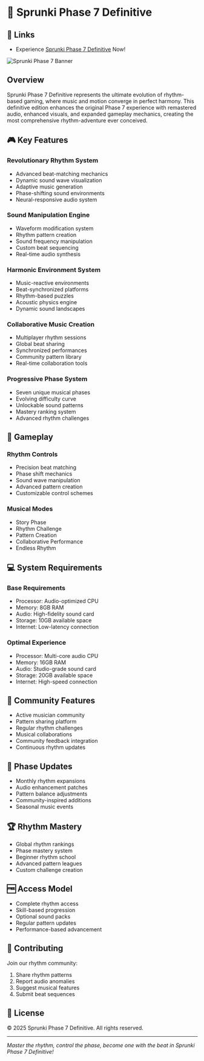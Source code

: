 # 🌌 Sprunki Phase 7 Definitive
## 🔗 Links

- Experience [Sprunki Phase 7 Definitive](https://sprunki1996.online/sprunki-phase-7-definitive/) Now!

![Sprunki Phase 7 Banner](https://game.sprunki1996.online/image/phase-7.png)

## Overview

Sprunki Phase 7 Definitive represents the ultimate evolution of rhythm-based gaming, where music and motion converge in perfect harmony. This definitive edition enhances the original Phase 7 experience with remastered audio, enhanced visuals, and expanded gameplay mechanics, creating the most comprehensive rhythm-adventure ever conceived.

## 🎮 Key Features

### Revolutionary Rhythm System
- Advanced beat-matching mechanics
- Dynamic sound wave visualization
- Adaptive music generation
- Phase-shifting sound environments
- Neural-responsive audio system

### Sound Manipulation Engine
- Waveform modification system
- Rhythm pattern creation
- Sound frequency manipulation
- Custom beat sequencing
- Real-time audio synthesis

### Harmonic Environment System
- Music-reactive environments
- Beat-synchronized platforms
- Rhythm-based puzzles
- Acoustic physics engine
- Dynamic sound landscapes

### Collaborative Music Creation
- Multiplayer rhythm sessions
- Global beat sharing
- Synchronized performances
- Community pattern library
- Real-time collaboration tools

### Progressive Phase System
- Seven unique musical phases
- Evolving difficulty curve
- Unlockable sound patterns
- Mastery ranking system
- Advanced rhythm challenges

## 🎯 Gameplay

### Rhythm Controls
- Precision beat matching
- Phase shift mechanics
- Sound wave manipulation
- Advanced pattern creation
- Customizable control schemes

### Musical Modes
- Story Phase
- Rhythm Challenge
- Pattern Creation
- Collaborative Performance
- Endless Rhythm

## 💻 System Requirements

### Base Requirements
- Processor: Audio-optimized CPU
- Memory: 8GB RAM
- Audio: High-fidelity sound card
- Storage: 10GB available space
- Internet: Low-latency connection

### Optimal Experience
- Processor: Multi-core audio CPU
- Memory: 16GB RAM
- Audio: Studio-grade sound card
- Storage: 20GB available space
- Internet: High-speed connection

## 🌟 Community Features

- Active musician community
- Pattern sharing platform
- Regular rhythm challenges
- Musical collaborations
- Community feedback integration
- Continuous rhythm updates

## 🔄 Phase Updates

- Monthly rhythm expansions
- Audio enhancement patches
- Pattern balance adjustments
- Community-inspired additions
- Seasonal music events

## 🏆 Rhythm Mastery

- Global rhythm rankings
- Phase mastery system
- Beginner rhythm school
- Advanced pattern leagues
- Custom challenge creation

## 🆓 Access Model

- Complete rhythm access
- Skill-based progression
- Optional sound packs
- Regular pattern updates
- Performance-based advancement

## 🤝 Contributing

Join our rhythm community:

1. Share rhythm patterns
2. Report audio anomalies
3. Suggest musical features
4. Submit beat sequences

## 📜 License

© 2025 Sprunki Phase 7 Definitive. All rights reserved.

---

*Master the rhythm, control the phase, become one with the beat in Sprunki Phase 7 Definitive!*
